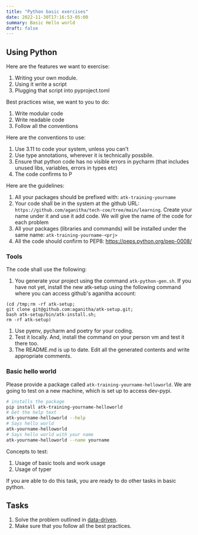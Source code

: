 ```yaml
---
title: "Python basic exercises"
date: 2022-11-30T17:16:53-05:00
summary: Basic Hello world
draft: false
---
```


## Using Python

Here are the features we want to exercise:

1. Writing your own module.
2. Using it write a script
3. Plugging that script into pyproject.toml

Best practices wise, we want to you to do:
1. Write modular code
2. Write readable code
3. Follow all the conventions

Here are the conventions to use:

1. Use 3.11 to code your system, unless you can't
2. Use type annotations, wherever it is technically possbile.
3. Ensure that python code has no visible errors in pycharm (that includes unused libs, variables, errors in types etc)
4. The code confirms to P

Here are the guidelines:

1. All your packages should be prefixed with: `atk-training-yourname`
2. Your code shall be in the system at the github URL: `https://github.com/aganitha/tech-coe/tree/main/learning`. Create your name under it and use it add code. We will give the name of the code for each problem
3. All your packages (libraries and commands) will be installed under the same name: `atk-training-yourname-<prj>`
4. All the code should confirm to PEP8: https://peps.python.org/pep-0008/ 

### Tools
The code shall use the following:

1. You generate your project using the command `atk-python-gen.sh`. If you have not yet, install the new atk-setup using the following command where you can access github's aganitha account: 
```
(cd /tmp;rm -rf atk-setup; 
git clone git@github.com:aganitha/atk-setup.git; 
bash atk-setup/bin/atk-install.sh; 
rm -rf atk-setup)
```
1. Use pyenv, pycharm and poetry for your coding. 
2. Test it locally. And, install the command on your person vm and test it there too.
3. The README.md is up to date. Edit all the generated contents and write appropriate comments.
### Basic hello world

Please provide a package called `atk-training-yourname-helloworld`. We are going to test on a new machine, which is set up to access dev-pypi. 
``` bash
# installs the package
pip install atk-training-yourname-helloworld
# Get the help text
atk-yourname-helloworld --help
# Says hello world
atk-yourname-helloworld
# Says hello world with your name
atk-yourname-helloworld --name yourname
```

Concepts to test:

1. Usage of basic tools and work usage
2. Usage of typer

If you are able to do this task, you are ready to do other tasks in basic python.

## Tasks

1. Solve the problem outlined in [data-driven](./data-driven/). 
2. Make sure that you follow all the best practices. 
